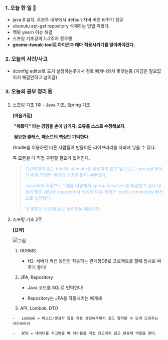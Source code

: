 <!-- 20210625 금 day 19 완료 -->

<!--

ubuntu 설치된 자바 버전 변경하기

apt-get repository 수정

스프링 기초강의 1~2주

-->

### 1. 오늘 한 일 📅

- java 8 설치, 우분투 내부에서 default 자바 버전 바꾸기 성공
- ubunutu apt-get repository 삭제하는 방법 익혔다.
- 맥북 yearn 이슈 해결
- 스프링 기초강의 1~2주차 정주행
- **gnome-tweak-tool로 아이콘과 테마 적용시키기를 알아봐야겠다.**

### 2. 오늘의 사건/사고

*   dconfig editor로 도커 설정하는곳에서 경로 빠져나와서 못찾는중 (지금은 필요없어서 해결안하고 넘어감)

### 3. 오늘의 공부 정리 🗒️

1. 스프링 기초 1주 - Java 기초, Spring 기초

    **[마음가짐]**

    ​	**"해봤다" 라는 경험을 손에 남기자, 오류를 스스로 수정해보자.** 

    ​	**필요한 클래스, 메소드의 핵심만 기억한다.**

    Gradle을 이용하면 다른 사람들이 만들어둔 라이브러리를 자바에 넣을 수 있다. 

    즉 모든걸 다 직접 구현할 필요가 없어진다.
    
    >   <span style="color:#8ec5fc">기간제한이 있는 IntelliJ ultimate를 활용하지 않고 앞으로도 spring을 배우기 위해 최대한 세팅에 신경을 많이 써주었다.</span>
    >
    >   <span style="color:#8ec5fc">vscode의 확장프로그램을 이용해서 spring initializer를 해결했고 강의 내용에 맞춘 세팅을 vscode에서 생성한 다음 작업은 intellij community 버전으로 실행했다.</span>
    >
    >   <span style="color:#8ec5fc">이 방법은 나중에 글로 정리해둘 예정이다.</span>

2.  스프링 기초 2주

    **[요약]**

    ![그림](https://www.notion.so/image/https%3A%2F%2Fs3-us-west-2.amazonaws.com%2Fsecure.notion-static.com%2F0f40eb9b-9907-4600-9bdc-3437c36cff54%2FUntitled.png?table=block&id=00e3cbda-e1a7-4534-bf17-b1366f7c1f86&spaceId=83c75a39-3aba-4ba4-a792-7aefe4b07895&width=1480&userId=f35cadbb-f578-45fc-bb51-177da4254623&cache=v2)

    1.  RDBMS
        *   H2: 서버가 켜진 동안만 작동하는 관계형DB로 프로젝트를 할때 임시로 써주기 좋다!

    2.  JPA, Repository

        -   Java 코드를 SQL로 번역한다!

        -   Repository는 JPA를 작동시키는 매개체

    3.   API, Lombok, DTO

        -   Lombok = 메소드/생성자 등을 자동 생성해주면서 코드 절약할 수 있게 도와주는 라이브러리

        -   DTO = 데이터를 주고받을 때 테이블을 직접 건드리지 않고 완충제 역할을 한다.

